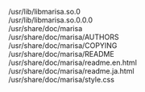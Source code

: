 /usr/lib/libmarisa.so.0  
/usr/lib/libmarisa.so.0.0.0  
/usr/share/doc/marisa  
/usr/share/doc/marisa/AUTHORS  
/usr/share/doc/marisa/COPYING  
/usr/share/doc/marisa/README  
/usr/share/doc/marisa/readme.en.html  
/usr/share/doc/marisa/readme.ja.html  
/usr/share/doc/marisa/style.css  
